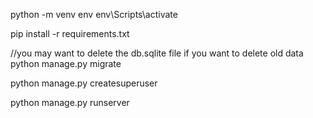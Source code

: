 python -m venv env
 env\Scripts\activate


 pip install -r requirements.txt

//you may want to delete the db.sqlite file  if you want to delete old data
python manage.py migrate

python manage.py createsuperuser

python manage.py runserver





